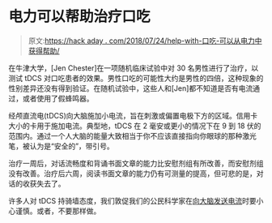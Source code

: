 # 电力可以帮助治疗口吃

> 原文:[https://hack aday . com/2018/07/24/help-with-口吃-可以从电力中获得帮助/](https://hackaday.com/2018/07/24/help-with-stuttering-could-come-from-electricity/)

在牛津大学，[Jen Chester]在一项随机临床试验中对 30 名男性进行了治疗，以测试 tDCS 对口吃患者的效果。男性口吃的可能性大约是男性的四倍，这种现象的性别差异还没有得到验证。在随机试验中，这些人和[Jen]都不知道是否有电流通过，或者使用了假蜂鸣器。

经颅直流电(tDCS)向大脑施加小电流，旨在刺激或偏置电极下方的区域。信用卡大小的卡用于施加电流。典型地，tDCS 在 2 毫安或更小的情况下在 9 到 18 伏的范围内。通过一个人大脑的能量大致相当于你不应该直接指向你眼球的那种激光笔，被认为是“安全的”，带引号。

治疗一周后，对话流畅度和背诵书面文章的能力比安慰剂组有所改善，而安慰剂组没有改善。治疗后六周，阅读书面文章的能力仍有可测量的提高，但可悲的是，对话的收获失去了。

许多人对 tDCS 持骑墙态度，我们敦促我们的公民科学家在[向大脑发送电流](https://hackaday.com/2013/05/28/shocking-your-brain-and-making-yourself-smarter/)时要小心谨慎。或者，不要那样做。